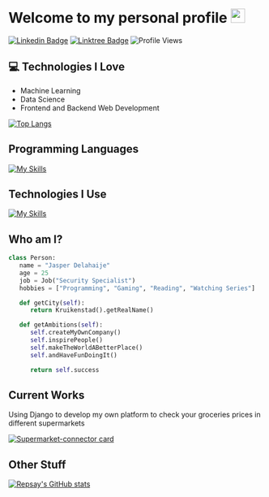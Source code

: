 # Welcome to my personal profile <img src="https://media.giphy.com/media/hvRJCLFzcasrR4ia7z/giphy.gif" width="28px" height="28px">

[![Linkedin Badge](https://img.shields.io/badge/-Jasper%20Delahaije-blue?style=flat&logo=Linkedin&logoColor=white&link=https://www.linkedin.com/in/jasperdelahaije)](https://www.linkedin.com/in/jasperdelahaije)
[![Linktree Badge](https://img.shields.io/badge/-Linktree-green?style=flat&logo=Linktree&logoColor=black&link=https://linktr.ee/jdelahaije)](https://linktr.ee/jdelahaije)
![Profile Views](https://komarev.com/ghpvc/?username=Repsay&color=brightgreen)

## :computer: Technologies I Love


* Machine Learning
* Data Science
* Frontend and Backend Web Development

[![Top Langs](https://github-readme-stats.vercel.app/api/top-langs/?username=Repsay&theme=dark)](https://github.com/anuraghazra/github-readme-stats)


## Programming Languages
[![My Skills](https://skillicons.dev/icons?i=html,css,js,php,java,py,cpp,bash)](https://skillicons.dev)

## Technologies I Use
[![My Skills](https://skillicons.dev/icons?i=vscode,git,github,gitlab,npm,postman,bootstrap,qt,wordpress,django,nginx,linux,aws,postgres,mysql,sqlite,docker,kubernetes,elasticsearch,githubactions,rabbitmq,ros,tensorflow,windows)](https://skillicons.dev)


## Who am I?

 ```python
 class Person:
    name = "Jasper Delahaije"
    age = 25
    job = Job("Security Specialist")
    hobbies = ["Programming", "Gaming", "Reading", "Watching Series"]

    def getCity(self):
       return Kruikenstad().getRealName()

    def getAmbitions(self):
       self.createMyOwnCompany()
       self.inspirePeople()
       self.makeTheWorldABetterPlace()
       self.andHaveFunDoingIt()

       return self.success

 ```

## Current Works

Using Django to develop my own platform to check your groceries prices in different supermarkets

[![Supermarket-connector card](https://github-readme-stats.vercel.app/api/pin/?username=Repsay&repo=supermarket-mobile-api-connector&theme=dark)](https://github.com/Repsay/supermarket-mobile-api-connector)

## Other Stuff

[![Repsay's GitHub stats](https://github-readme-stats.vercel.app/api?username=Repsay&show_icons=true&theme=dark&count_private=true)](https://github.com/anuraghazra/github-readme-stats)
